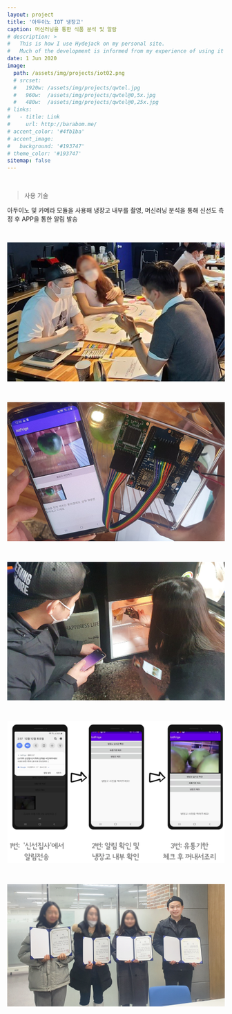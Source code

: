 ```yaml
---
layout: project
title: '아두이노 IOT 냉장고'
caption: 머신러닝을 통한 식품 분석 및 알람
# description: >
#   This is how I use Hydejack on my personal site. 
#   Much of the development is informed from my experience of using it myself, creating a tight feedback loop.
date: 1 Jun 2020
image: 
  path: /assets/img/projects/iot02.png
  # srcset: 
  #   1920w: /assets/img/projects/qwtel.jpg
  #   960w:  /assets/img/projects/qwtel@0,5x.jpg
  #   480w:  /assets/img/projects/qwtel@0,25x.jpg
# links:
#   - title: Link
#     url: http://barabom.me/
# accent_color: '#4fb1ba'
# accent_image:
#   background: '#193747'
# theme_color: '#193747'
sitemap: false
---
```


<br>

> 사용 기술

아두이노 및 카메라 모듈을 사용해 냉장고 내부를 촬영, 머신러닝 분석을 통해 신선도 측정 후 APP을 통한 알림 발송

<br>

![project barabom](/assets/img/projects/iot01.png)

<br>

![project barabom](/assets/img/projects/iot02.png)

<br>

![project barabom](/assets/img/projects/iot03.png)

<br>

![project barabom](/assets/img/projects/iot04.png)

<br>

![project barabom](/assets/img/projects/iot05.png)

<br>
